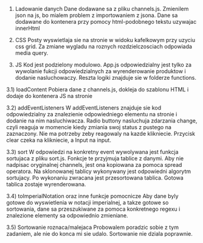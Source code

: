 1. Ladowanie danych
   Dane dodawane sa z pliku channels.js. Zmienilem json na js, bo mialem problem z importowaniem z jsona.
   Dane sa dodawane do kontenera przy pomocy html-podobnego tekstu uzywajac innerHtml

2. CSS
   Posty wyswietlaja sie na stronie w widoku kafelkowym przy uzyciu css grid. Za zmiane wygladu na roznych rozdzielczosciach odpowiada media query.

3. JS
   Kod jest podzielony modulowo. App.js odpowiedzialny jest tylko za wywolanie fukcji odpowiedzialnych za wyrenderowanie produktow i dodanie nasluchowaczy. Reszta logiki znajduje sie w folderze functions.

3.1) loadContent
Pobiera dane z channels.js, dokleja do szablonu HTML i dodaje do kontenera JS na stronie

3.2) addEventListeners
W addEventListeners znajduje sie kod odpowiedzialny za znalezienie odpowiedniego elementu na stronie i dodanie na nim nasluchiwacza. Radio buttony nasluchuja zdarzania change, czyli reaguja w momencie kiedy zmiania swoj status z pustego na zaznaczony. Nie ma potrzeby zeby reagowaly na kazde klikniecie. Przycisk clear czeka na klikniecie, a Input na input.

3.3) sort
W odpowiedzi na konkretny event wywolywana jest funkcja sortujaca z pliku sort.js. Fonkcje te przyjmuja tablice z danymi. Aby nie nadpisac oryginalnej channels, jest ona kopiowana za pomoca spread operatora. Na sklonowanej tablicy wykonywany jest odpowiedni algorytm sortujacy. Po wykonaniu zwracana jest przesortowana tablica. Gotowa tablica zostaje wyrenderowana.

3.4) toImperialNotation oraz inne funkcje pomocnicze
Aby dane byly gotowe do wyswietlenia w notacji imperialnej, a takze gotowe so sortowania, dane sa przeszukiwane za pomoca konkretnego regexu i znalezione elementy sa odpowiednio zmieniane.

3.5) Sortowanie roznaca/malejaca
Probowalem poradzic sobie z tym zadaniem, ale nie do konca mi sie udalo. Sortowanie nie dziala poprawnie.
